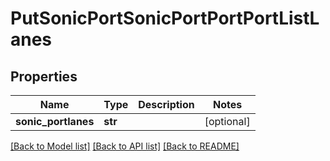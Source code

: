 # PutSonicPortSonicPortPortPortListLanes

## Properties
Name | Type | Description | Notes
------------ | ------------- | ------------- | -------------
**sonic_portlanes** | **str** |  | [optional] 

[[Back to Model list]](../README.md#documentation-for-models) [[Back to API list]](../README.md#documentation-for-api-endpoints) [[Back to README]](../README.md)


